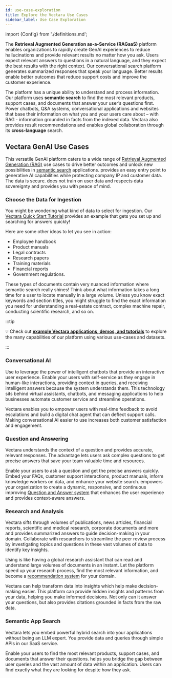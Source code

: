 ```yaml
---
id: use-case-exploration
title: Explore the Vectara Use Cases
sidebar_label: Use Case Exploration
---
```


import {Config} from './definitions.md';

The <Config v="names.product"/> **Retrieval Augmented Generation as-a-Service 
(RAGaaS)** platform enables organizations to rapidly create GenAI experiences 
to reduce hallucinations and provide relevant results no matter how you 
ask. Users expect relevant answers to questions in a natural language, and 
they expect the best results with the right context. Our conversational search 
platform generates summarized responses that speak your language. Better 
results enable better outcomes that reduce support costs and improve the 
customer experience.

The <Config v="names.product"/> platform has a unique ability to understand and process 
information. Our platform uses **semantic search** to find the most relevant 
products, support cases, and documents that answer your user’s questions first. 
Power chatbots, Q&A systems, conversational applications and websites that base 
their information on what you and your users care about – with RAG - information 
grounded in facts from the indexed data. Vectara also provides result 
recommendations and enables global collaboration through its 
**cross-language** search.

## Vectara GenAI Use Cases

This versatile <Config v="names.product"/> GenAI platform caters to a wide range of 
[Retrieval Augmented Generation (RAG)](/docs/learn/grounded-generation/grounded-generation-overview) use cases to drive better outcomes and 
unlock new possibilities in [semantic search](/docs/learn/semantic-search/semantic-search-overview) 
applications. <Config v="names.product"/> provides an easy entry point to generative AI 
capabilities while protecting company IP and customer data. The data 
is secure. <Config v="names.product"/> does not train on user data and respects data 
sovereignty and provides you with peace of mind.

### Choose the Data for Ingestion

You might be wondering what kind of data to select for ingestion. Our [Vectara Quick Start Tutorial](/docs/quickstart)
provides an example that gets you set up and searching for answers quickly!

Here are some other ideas to let you see <Config v="names.product"/> in action:

* Employee handbook
* Product manuals
* Legal contracts
* Research papers
* Training materials
* Financial reports
* Government regulations.

These types of documents contain very nuanced information where semantic search 
really shines! Think about what information takes a long time for a user to 
locate manually in a large volume. Unless you know exact keywords and section 
titles, you might struggle to find the exact information you need for understanding 
a real-estate contract, complex machine repair, conducting scientific 
research, and so on.

:::tip

:bulb: Check out [**example Vectara applications, demos, and tutorials**](http://vectara.com/demos/) to explore 
the many capabilities of our platform using various use-cases and datasets.

:::

### Conversational AI

Use <Config v="names.product"/> to leverage the power of intelligent chatbots that provide 
an interactive user experience. Enable your users with self-service as they engage 
in human-like interactions, providing context in queries, and receiving 
intelligent answers because the system understands them. This technology 
sits behind virtual assistants, chatbots, and messaging applications to 
help businesses automate customer service and streamline operations. 

Vectara enables you to empower users with real-time feedback to avoid 
escalations and build a digital chat agent that can deflect support 
calls. Making conversational AI easier to use increases both customer 
satisfaction and engagement.


### Question and Answering

Vectara understands the context of a question and provides accurate, relevant 
responses. The <Config v="names.product"/> advantage lets users ask complex questions to get 
precise answers that save your team valuable time and resources.

Enable your users to ask a question and get the precise answers quickly. Embed 
your FAQs, customer support interactions, product manuals, inform knowledge 
workers on data, and enhance your website search. <Config v="names.product"/> empowers your 
organization to create a dynamic, responsive, and continuous improving [Question 
and Answer system](/docs/learn/question-answer/question-answer-overview) that enhances the user experience and provides context-aware answers.

### Research and Analysis

Vectara sifts through volumes of publications, news articles, financial reports, 
scientific and medical research, corporate documents and more and provides 
summarized answers to guide decision-making in your domain. Collaborate with 
researchers to streamline the peer review process by investigating topics and 
questions in these vast volumes of data to identify key insights. 

Using <Config v="names.product"/> is like having a global research assistant that 
can read and understand large volumes of documents in an instant. Let the 
platform speed up your research process, find the most relevant information, 
and become a [recommendation system](/docs/learn/recommendation-systems/recommender-overview) for your domain.

Vectara can help transform data into insights which help make decision-making 
easier. This platform can provide hidden insights and patterns from your data, 
helping you make informed decisions. Not only can it answer your questions, 
but also provides citations grounded in facts from the raw data.


### Semantic App Search

Vectara lets you embed powerful hybrid search into your applications without 
being an LLM expert. You provide data and queries through simple APIs in 
our SaaS service. 

Enable your users to find the most relevant products, support cases, and 
documents that answer their questions. <Config v="names.product"/> helps you 
bridge the gap between user queries and the vast amount of data within 
an application. Users can find exactly what they are looking for despite 
how they ask.
